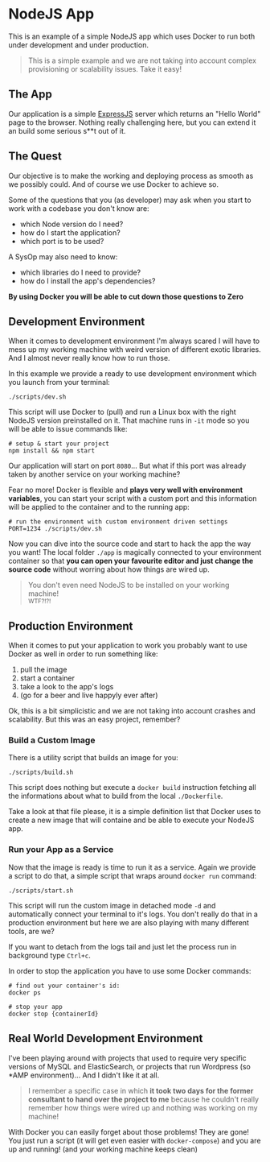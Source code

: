 # NodeJS App

This is an example of a simple NodeJS app which uses Docker to run both under development and under production. 

> This is a simple example and we are not taking into account complex provisioning 
> or scalability issues. Take it easy!

## The App

Our application is a simple [ExpressJS]() server which returns an "Hello World" page to the browser. Nothing really challenging here, but you can extend it an build some serious s**t out of it.

## The Quest

Our objective is to make the working and deploying process as smooth as we possibly could. And of course we use Docker to achieve so.

Some of the questions that you (as developer) may ask when you start to work with a codebase you don't know are:

- which Node version do I need?
- how do I start the application?
- which port is to be used?

A SysOp may also need to know:

- which libraries do I need to provide?
- how do I install the app's dependencies?

**By using Docker you will be able to cut down those questions to Zero**

## Development Environment

When it comes to development environment I'm always scared I will have to mess up my working machine with weird version of different exotic libraries. And I almost never really know how to run those.

In this example we provide a ready to use development environment which you launch from your terminal:

	./scripts/dev.sh
	
This script will use Docker to (pull) and run a Linux box with the right NodeJS version preinstalled on it. That machine runs in `-it` mode so you will be able to issue commands like:

	# setup & start your project
	npm install && npm start
	
Our application will start on port `8080`... But what if this port was already taken by another service on your working machine?

Fear no more! Docker is flexible and **plays very well with environment variables**, you can start your script with a custom port and this information will be applied to the container and to the running app:
	
	# run the environment with custom environment driven settings
	PORT=1234 ./scripts/dev.sh

Now you can dive into the source code and start to hack the app the way you want! The local folder `./app` is magically connected to your environment container so that **you can open your favourite editor and just change the source code** without worring about how things are wired up.

> You don't even need NodeJS to be installed on your working machine!  
> <small>WTF?!?!</small>

## Production Environment

When it comes to put your application to work you probably want to use Docker as well in order to run something like:

1. pull the image
2. start a container
3. take a look to the app's logs
4. (go for a beer and live happyly ever after)

Ok, this is a bit simplicistic and we are not taking into account crashes and scalability. But this was an easy project, remember?

### Build a Custom Image

There is a utility script that builds an image for you:

	./scripts/build.sh
	
This script does nothing but execute a `docker build` instruction fetching all the informations about what to build from the local `./Dockerfile`.

Take a look at that file please, it is a simple definition list that Docker uses to create a new image that will containe and be able to execute your NodeJS app.

### Run your App as a Service

Now that the image is ready is time to run it as a service. Again we provide a script to do that, a simple script that wraps around `docker run` command:

	./scripts/start.sh
	
This script will run the custom image in detached mode `-d` and automatically connect your terminal to it's logs. You don't really do that in a production environment but here we are also playing with many different tools, are we? 

If you want to detach from the logs tail and just let the process run in background type `Ctrl+c`.

In order to stop the application you have to use some Docker commands:

	# find out your container's id:
	docker ps
	
	# stop your app
	docker stop {containerId}
	
## Real World Development Environment

I've been playing around with projects that used to require very specific versions of MySQL and ElasticSearch, or projects that run Wordpress (so *AMP environment)... And I didn't like it at all.

> I remember a specific case in which **it took two days for the former consultant to hand 
> over the project to me** because he couldn't really remember how things were wired up 
> and nothing was working on my machine!

With Docker you can easily forget about those problems! They are gone! You just run a script (it will get even easier with `docker-compose`) and you are up and running! (and your working machine keeps clean)
	



